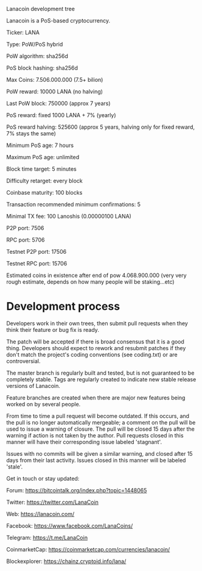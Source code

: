 
Lanacoin development tree

Lanacoin is a PoS-based cryptocurrency.

Ticker: LANA

Type: PoW/PoS hybrid

PoW algorithm: sha256d

PoS block hashing: sha256d

Max Coins: 7.506.000.000 (7.5+ bilion)

PoW reward: 10000 LANA (no halving)

Last PoW block: 750000 (approx 7 years)

PoS reward: fixed 1000 LANA + 7% (yearly)

PoS reward halving: 525600 (approx 5 years, halving only for fixed reward, 7% stays the same)

Minimum PoS age: 7 hours

Maximum PoS age: unlimited

Block time target: 5 minutes

Difficulty retarget: every block

Coinbase maturity: 100 blocks

Transaction recommended minimum confirmations: 5

Minimal TX fee: 100 Lanoshis (0.00000100 LANA)


P2P port: 7506

RPC port: 5706


Testnet P2P port: 17506

Testnet RPC port: 15706

Estimated coins in existence after end of pow 4.068.900.000 (very very rough estimate, depends on how many people will be staking...etc)

Development process
===========================

Developers work in their own trees, then submit pull requests when
they think their feature or bug fix is ready.

The patch will be accepted if there is broad consensus that it is a
good thing.  Developers should expect to rework and resubmit patches
if they don't match the project's coding conventions (see coding.txt)
or are controversial.

The master branch is regularly built and tested, but is not guaranteed
to be completely stable. Tags are regularly created to indicate new
stable release versions of Lanacoin.

Feature branches are created when there are major new features being
worked on by several people.

From time to time a pull request will become outdated. If this occurs, and
the pull is no longer automatically mergeable; a comment on the pull will
be used to issue a warning of closure. The pull will be closed 15 days
after the warning if action is not taken by the author. Pull requests closed
in this manner will have their corresponding issue labeled 'stagnant'.

Issues with no commits will be given a similar warning, and closed after
15 days from their last activity. Issues closed in this manner will be
labeled 'stale'.

Get in touch or stay updated:

Forum: https://bitcointalk.org/index.php?topic=1448065

Twitter: https://twitter.com/LanaCoin

Web: https://lanacoin.com/

Facebook: https://www.facebook.com/LanaCoins/

Telegram: https://t.me/LanaCoin

CoinmarketCap: https://coinmarketcap.com/currencies/lanacoin/

Blockexplorer: https://chainz.cryptoid.info/lana/

